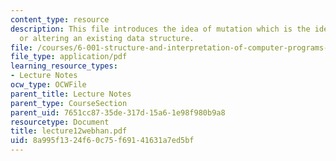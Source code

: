 ```yaml
---
content_type: resource
description: This file introduces the idea of mutation which is the idea of changing
  or altering an existing data structure.
file: /courses/6-001-structure-and-interpretation-of-computer-programs-spring-2005/8a995f1324f60c75f69141631a7ed5bf_lecture12webhan.pdf
file_type: application/pdf
learning_resource_types:
- Lecture Notes
ocw_type: OCWFile
parent_title: Lecture Notes
parent_type: CourseSection
parent_uid: 7651cc87-35de-317d-15a6-1e98f980b9a8
resourcetype: Document
title: lecture12webhan.pdf
uid: 8a995f13-24f6-0c75-f691-41631a7ed5bf
---
```

